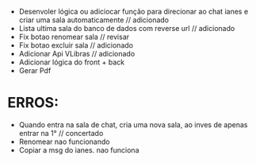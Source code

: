 - Desenvoler lógica ou adiciocar função para direcionar ao chat ianes e criar uma sala automaticamente // adicionado
- Lista ultima sala do banco de dados com reverse url // adicionado
- Fix botao renomear sala // revisar
- Fix botao excluir sala // adicionado
- Adicionar Api VLibras // adicionado
- Adicionar lógica do front + back
- Gerar Pdf

# ERROS:
- Quando entra na sala de chat, cria uma nova sala, ao inves de apenas entrar na 1° // concertado
- Renomear nao funcionando
- Copiar a msg do ianes. nao funciona
